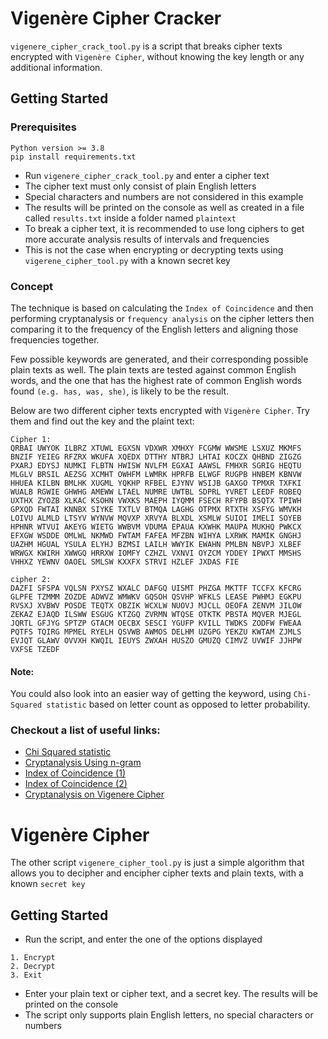 # Vigenère Cipher Cracker
`vigenere_cipher_crack_tool.py` is a script that breaks cipher texts encrypted with `Vigenère Cipher`,
without knowing the key length or any additional information.

## Getting Started
### Prerequisites
```
Python version >= 3.8
pip install requirements.txt
```

* Run `vigenere_cipher_crack_tool.py` and enter a cipher text
* The cipher text must only consist of plain English letters
* Special characters and numbers are not considered in this example
* The results will be printed on the console as well as created in a file called `results.txt` inside a folder named `plaintext`
* To break a cipher text, it is recommended to use long ciphers to get more accurate analysis results of intervals and frequencies
* This is not the case when encrypting or decrypting texts using `vigerene_cipher_tool.py` with a known secret key

### Concept
The technique is based on calculating the `Index of Coincidence` and then performing cryptanalysis or `frequency analysis`
on the cipher letters then comparing it to the frequency of the English letters and aligning those frequencies together.

Few possible keywords are generated, and their corresponding possible plain texts as well. The plain texts are tested against common English words,
 and the one that has the highest rate of common English words found `(e.g. has, was, she)`, is likely to be the result.

Below are two different cipher texts encrypted with `Vigenère Cipher`. 
Try them and find out the key and the plaint text:

```
Cipher 1:
QRBAI UWYOK ILBRZ XTUWL EGXSN VDXWR XMHXY FCGMW WWSME LSXUZ MKMFS BNZIF YEIEG RFZRX WKUFA XQEDX DTTHY NTBRJ LHTAI KOCZX QHBND ZIGZG PXARJ EDYSJ NUMKI FLBTN HWISW NVLFM EGXAI AAWSL FMHXR SGRIG HEQTU MLGLV BRSIL AEZSG XCMHT OWHFM LWMRK HPRFB ELWGF RUGPB HNBEM KBNVW HHUEA KILBN BMLHK XUGML YQKHP RFBEL EJYNV WSIJB GAXGO TPMXR TXFKI WUALB RGWIE GHWHG AMEWW LTAEL NUMRE UWTBL SDPRL YVRET LEEDF ROBEQ UXTHX ZYOZB XLKAC KSOHN VWXKS MAEPH IYQMM FSECH RFYPB BSQTX TPIWH GPXQD FWTAI KNNBX SIYKE TXTLV BTMQA LAGHG OTPMX RTXTH XSFYG WMVKH LOIVU ALMLD LTSYV WYNVW MQVXP XRVYA BLXDL XSMLW SUIOI IMELI SOYEB HPHNR WTVUI AKEYG WIETG WWBVM VDUMA EPAUA KXWHK MAUPA MUKHQ PWKCX EFXGW WSDDE OMLWL NKMWD FWTAM FAFEA MFZBN WIHYA LXRWK MAMIK GNGHJ UAZHM HGUAL YSULA ELYHJ BZMSI LAILH WWYIK EWAHN PMLBN NBVPJ XLBEF WRWGX KWIRH XWWGQ HRRXW IOMFY CZHZL VXNVI OYZCM YDDEY IPWXT MMSHS VHHXZ YEWNV OAOEL SMLSW KXXFX STRVI HZLEF JXDAS FIE

cipher 2:
DAZFI SFSPA VQLSN PXYSZ WXALC DAFGQ UISMT PHZGA MKTTF TCCFX KFCRG GLPFE TZMMM ZOZDE ADWVZ WMWKV GQSOH QSVHP WFKLS LEASE PWHMJ EGKPU RVSXJ XVBWV POSDE TEQTX OBZIK WCXLW NUOVJ MJCLL OEOFA ZENVM JILOW ZEKAZ EJAQD ILSWW ESGUG KTZGQ ZVRMN WTQSE OTKTK PBSTA MQVER MJEGL JQRTL GFJYG SPTZP GTACM OECBX SESCI YGUFP KVILL TWDKS ZODFW FWEAA PQTFS TQIRG MPMEL RYELH QSVWB AWMOS DELHM UZGPG YEKZU KWTAM ZJMLS EVJQT GLAWV OVVXH KWQIL IEUYS ZWXAH HUSZO GMUZQ CIMVZ UVWIF JJHPW VXFSE TZEDF
```

#### Note:
You could also look into an easier way of getting the keyword, using `Chi-Squared statistic` based on letter count as opposed to letter probability.

### Checkout a list of useful links: 
* [Chi Squared statistic](http://practicalcryptography.com/cryptanalysis/text-characterisation/chi-squared-statistic/)
* [Cryptanalysis Using n-gram](http://nob.cs.ucdavis.edu/classes/ecs155-2013-04/extras/vigenere.html)
* [Index of Coincidence (1)](http://www.crypto-it.net/eng/theory/index-of-coincidence.html)
* [Index of Coincidence (2)](https://pages.mtu.edu/~shene/NSF-4/Tutorial/VIG/Vig-IOC.html)
* [Cryptanalysis on Vigenere Cipher](http://practicalcryptography.com/cryptanalysis/stochastic-searching/cryptanalysis-vigenere-cipher/)


# Vigenère Cipher
The other script `vigenere_cipher_tool.py` is just a simple algorithm that allows you to decipher and encipher cipher texts and plain texts,
with a known `secret key`

## Getting Started
* Run the script, and enter the one of the options displayed
```
1. Encrypt
2. Decrypt
3. Exit
```
* Enter your plain text or cipher text, and a secret key. The results will be printed on the console
* The script only supports plain English letters, no special characters or numbers
